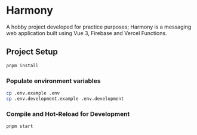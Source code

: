 # Harmony

A hobby project developed for practice purposes; Harmony is a messaging web application built using Vue 3, Firebase and Vercel Functions.

## Project Setup

```sh
pnpm install
```

### Populate environment variables

```sh
cp .env.example .env
cp .env.development.example .env.development
```

### Compile and Hot-Reload for Development

```sh
pnpm start
```
